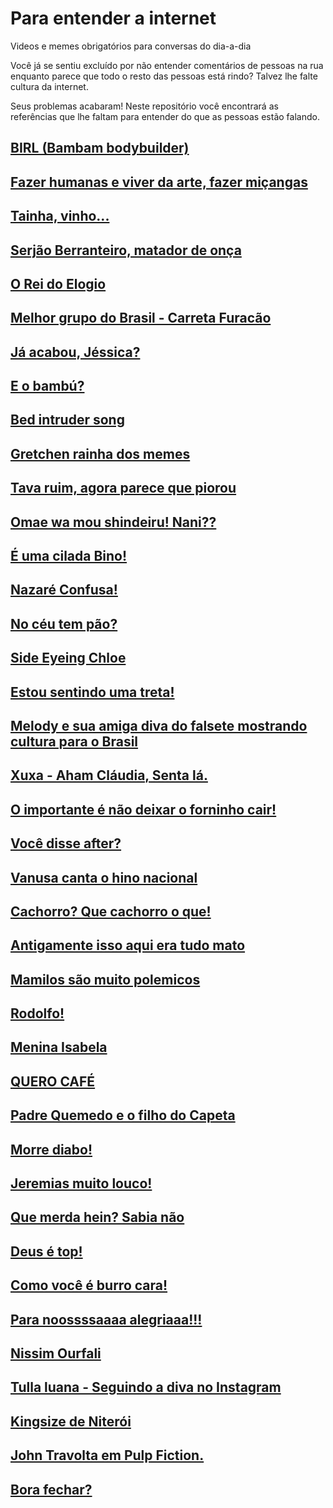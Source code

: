 # Para entender a internet
Videos e memes obrigatórios para conversas do dia-a-dia

Você já se sentiu excluído por não entender comentários de pessoas na rua enquanto parece que todo o resto das pessoas está rindo? Talvez lhe falte cultura da internet.

Seus problemas acabaram! Neste repositório você encontrará as referências que lhe faltam para entender do que as pessoas estão falando.

## [BIRL (Bambam bodybuilder)](pt_br/birl)

## [Fazer humanas e viver da arte, fazer miçangas](pt_br/humanas)

## [Tainha, vinho...](pt_br/tainha)

## [Serjão Berranteiro, matador de onça](pt_br/serjao)

## [O Rei do Elogio](pt_br/rei_do_elogio)

## [Melhor grupo do Brasil - Carreta Furacão](pt_br/carreta_furacao)

## [Já acabou, Jéssica?](pt_br/acabou_jessica)

## [E o bambú?](pt_br/bambu)

## [Bed intruder song](pt_br/bed_intruder)

## [Gretchen rainha dos memes](pt_br/gretchen)

## [Tava ruim, agora parece que piorou](pt_br/tava_ruim)

## [Omae wa mou shindeiru! Nani??](pt_br/omae)

## [É uma cilada Bino!](pt_br/cilada_bino)

## [Nazaré Confusa!](pt_br/nazare_confusa)

## [No céu tem pão?](pt_br/no_ceu_tem_pao)

## [Side Eyeing Chloe](pt_br/side_eyeing_chloe)

## [Estou sentindo uma treta!](pt_br/sentindo_treta)

## [Melody e sua amiga diva do falsete mostrando cultura para o Brasil](pt_br/melody)

## [Xuxa - Aham Cláudia, Senta lá.](pt_br/senta_la_claudia)

## [O importante é não deixar o forninho cair!](pt_br/forninho)

## [Você disse after?](pt_br/after)

## [Vanusa canta o hino nacional](pt_br/vanusa_hino_nacional)

## [Cachorro? Que cachorro o que!](pt_br/cachorro)

## [Antigamente isso aqui era tudo mato ](pt_br/era_tudo_mato)

## [Mamilos são muito polemicos](pt_br/mamilos_polemicos)

## [Rodolfo!](pt_br/rodolfo)

## [Menina Isabela](pt_br/menina_isabela)

## [QUERO CAFÉ](pt_br/quero_cafe)

## [Padre Quemedo e o filho do Capeta](pt_br/padre_quemedo_filho_capeta)

## [Morre diabo!](pt_br/morre_diabo)

## [Jeremias muito louco!](pt_br/jeremias)

## [Que merda hein? Sabia não](pt_br/que_merda_sabia_nao)

## [Deus é top!](pt_br/deus_eh_top)

## [Como você é burro cara!](pt_br/como_voce_eh_burro)

## [Para noossssaaaa alegriaaa!!!](pt_br/para_nossa_alegria)

## [Nissim Ourfali](pt_br/nissim_ourfali)

## [Tulla luana - Seguindo a diva no Instagram](pt_br/tulla_luana)

## [Kingsize de Niterói](pt_br/kingsize_niteroi)

## [John Travolta em Pulp Fiction.](pt_br/travolta_confuso)

## [Bora fechar?](pt_br/bora_fechar)
